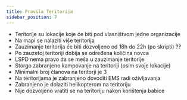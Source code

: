 ```yaml
---
title: Pravila Teritorija
sidebar_position: 7
---
```


- Teritorije su lokacije koje će biti pod vlasništvom jedne organizacije
- Na mapi se nalaziti više teritorija
- Zauzimanje teritorija će biti dozvoljeno od 18h do 22h (po skripti) ??
- Po zauzetoj teritoriji dobija se određena količina novca
- LSPD nema pravo da se meša u zauzimanje teritorije
- Storgo zabranjeno kampovanje na teritoriji (osim svoje lokacije)
- Minimalni broj članova na teritorji je 3
- Na teritorijama je zabranjeno dovoditi EMS radi oživljavanja
- Zabranjeno je dolaziti helikopterom na teritoriju
- Nije dozvoljeno vratiti se na teritoriju nakon korištenja babice